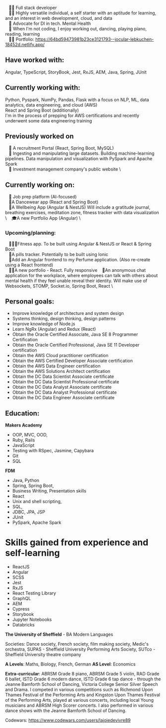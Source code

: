 


&nbsp;&nbsp;&nbsp;👩‍💻&nbsp;Full stack developer \
&nbsp;&nbsp;&nbsp;👩‍💻&nbsp;Highly versatile individual, a self starter with an aptitude for learning, and an interest in web development, cloud, and data \
&nbsp;&nbsp;&nbsp;💚&nbsp;Advocate for DI in tech. Mental Health \
&nbsp;&nbsp;&nbsp;💃&nbsp;When I'm not coding, I enjoy working out, dancing, playing piano, reading, learning \
&nbsp;&nbsp;&nbsp;🐱‍💻&nbsp;Portfolio: https://64bd59473981b23ce3121793--jocular-lebkuchen-18452d.netlify.app/

## Have worked with:
Angular, TypeScript, StoryBook, Jest,  RxJS, AEM, Java, Spring, JUnit

## Currently working with:
Python, Pyspark, NumPy, Pandas, Flask with a focus on NLP, ML, data analytics, data engineering, and cloud (AWS) \
React and Spring Boot (additionally)\
I'm in the process of prepping for AWS certifications and recently underwent some data engineering training

## Previously worked on
&nbsp;&nbsp;&nbsp;💁 A recruitment Portal (React, Spring Boot, MySQL) \
&nbsp;&nbsp;&nbsp;💁 Ingesting and manipulating large datasets. Building machine-learning pipelines. Data manipulation and visualization with PySpark and Apache Spark\
&nbsp;&nbsp;&nbsp;💁 Investment management company's public website \

## Currently working on:
&nbsp;&nbsp;&nbsp;💁 Job prep platform (AI-focused) \
&nbsp;&nbsp;&nbsp;💃A Dancewear app (React and Spring Boot) \
&nbsp;&nbsp;&nbsp;🧘A Wellbeing App (Angular & NestJS) Will include a gratitude journal, breathing exercises, meditation zone, fitness tracker with data visualization \ 
&nbsp;&nbsp;&nbsp;🎓A new Portfolio App (Angular) \


### Upcoming/planning:

&nbsp;&nbsp;&nbsp;🏋🏻‍♀️Fitness app. To be built using Angular & NestJS or React & Spring Boot \
&nbsp;&nbsp;&nbsp;💊A pills tracker.  Potentially to be built using Ionic \
&nbsp;&nbsp;&nbsp;🌺Add an Angular frontend to my Perfume application. (Also re-create using a React frontend) \
&nbsp;&nbsp;&nbsp;👩‍🏫A new portfolio - React. Fully responsive
&nbsp;&nbsp;&nbsp;🧠An anonymous chat application for the workplace, where employees can talk with others about mental health if they feel unable reveal their identity. Will make use of Websockets, STOMP, Socket.io, Spring Boot, React \




## Personal goals:

* Improve knowledge of architecture and system design
* Systems thinking, design thinking, design patterns
* Improve knowledge of Node.js
* Learn NgRx (Angular) and Redux (React)
* Obtain the Oracle Certified Associate, Java SE 8 Programmer Certification
* Obtain the Oracle Certified Professional, Java SE 11 Developer certification
* Obtain the AWS Cloud practitioner certification
* Obtain the AWS Certified Developer Associate certification
* Obtain the AWS Data Engineer certification
* Obtain the AWS Solutions Architect certification
* Obtain the DC Data Scientist Associate certificate
* Obtain the DC Data Scientist Professional certificate
* Obtain the DC Data Analyst Associate certificate
* Obtain the DC Data Analyst Professional certificate
* Obtain the DC Data Engineer Associate certificate

## Education:

**Makers Academy**

* OOP, MVC, OOD, 
* Ruby, Rails
* JavaScript
* Testing with RSpec, Jasmine, Capybara
* Git 
* SQL

**FDM**
* Java, Python
* Spring, Spring Boot, 
* Business Writing, Presentation skills
* React
* Unix and shell scripting, 
* SQL, 
* JDBC, JPA, JSP
* JUnit
* PySpark, Apache Spark

# Skills gained from experience and self-learning

* ReactJS
* Angular
* SCSS
* Jest
* RxJS
* React Testing Library
* GraphQL
* AEM
* Cypress
* Storybook
* Jupyter Notebooks
* Databricks


**The University of Sheffield** - BA Modern Languages

Societies: Dance society, French society, film making society, Medic's orchestra, SUPAS - Sheffield University Performing Arts Society, SUTco - Sheffield University 
theatre company

**A Levels**: Maths, Biology, French, German
**AS Level**: Economics

**Extra-curricular**:
ABRSM Grade 8 piano, ABRSM Grade 5 violin, RAD Grade 6 ballet, ISTD Grade 6 modern dance, ISTD Grade 6 tap dance - through the Jeanne Bamforth School of Dancing, Victoria 
College Senior Silver Speech and Drama. I competed in various competitions such as Richmond Upon Thames Festival of the Performing Arts and Kingston Upon Thames Festival of
the Performing Arts, played at various concerts, including local Young musicians and ABRSM High Scorer concerts. I also performed in various dance shows with the Jeanne Bamforth
School of Dancing.

Codewars: https://www.codewars.com/users/lajoiedevivre89
